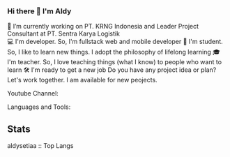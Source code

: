 ### Hi there 👋 I'm Aldy

🔭 I’m currently working on PT. KRNG Indonesia and Leader Project Consultant at PT. Sentra Karya Logistik  
💻 I'm developer. So, I'm fullstack web and mobile developer
📖 I'm student. So, I like to learn new things. I adopt the philosophy of lifelong learning
🎓 I'm teacher. So, I love teaching things (what I know) to people who want to learn
🛠 I'm ready to get a new job
Do you have any project idea or plan? Let's work together. I am available for new peojects.
  

Youtube Channel:


Languages and Tools:
            

## Stats


aldysetiaa :: Top Langs



